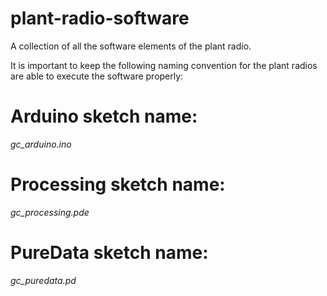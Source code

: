 # plant-radio-software
A collection of all the software elements of the plant radio.

It is important to keep the following naming convention for the plant radios are able to execute the software properly:

# Arduino sketch name:
*gc_arduino.ino*

# Processing sketch name:
*gc_processing.pde*

# PureData sketch name:
*gc_puredata.pd*
